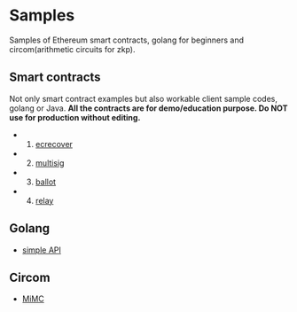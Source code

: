 # Samples
Samples of Ethereum smart contracts, golang for beginners and circom(arithmetic circuits for zkp).


## Smart contracts
Not only smart contract examples but also workable client sample codes, golang or Java. 
**All the contracts are for demo/education purpose. Do NOT use for production without editing.**
* 1. [ecrecover](./contracts/ecrecover/)
* 2. [multisig](./contracts/multisig/)
* 3. [ballot](./contracts/ballot)
* 4. [relay](./contracts/relay)

## Golang
* [simple API](./go/api)

## Circom
* [MiMC](./circom/mimc)
